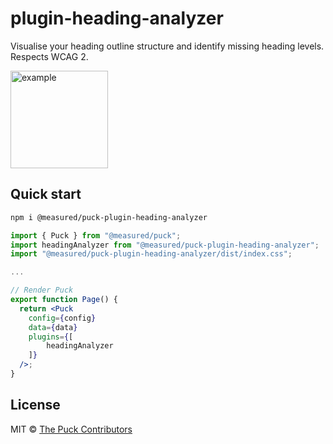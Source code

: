 # plugin-heading-analyzer

Visualise your heading outline structure and identify missing heading levels. Respects WCAG 2.

<img src="https://i.imgur.com/POqtgHu.jpg" alt="example" width="156px" />

## Quick start

```sh
npm i @measured/puck-plugin-heading-analyzer
```

```jsx
import { Puck } from "@measured/puck";
import headingAnalyzer from "@measured/puck-plugin-heading-analyzer";
import "@measured/puck-plugin-heading-analyzer/dist/index.css";

...

// Render Puck
export function Page() {
  return <Puck
    config={config}
    data={data}
    plugins={[
        headingAnalyzer
    ]}
  />;
}
```

## License

MIT © [The Puck Contributors](https://github.com/measuredco/puck/graphs/contributors)

